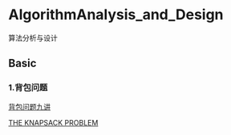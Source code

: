# AlgorithmAnalysis_and_Design
算法分析与设计
## Basic
### 1.背包问题
[背包问题九讲](https://www.kancloud.cn/kancloud/pack/70125?tdsourcetag=s_pctim_aiomsg)

[THE KNAPSACK PROBLEM](https://rerun.me/2014/05/27/the-knapsack-problem/?tdsourcetag=s_pctim_aiomsg)
